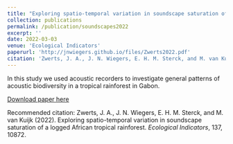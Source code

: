 ```yaml
---
title: "Exploring spatio-temporal variation in soundscape saturation of a logged African tropical rainforest"
collection: publications
permalink: /publication/soundscapes2022
excerpt: ''
date: 2022-03-03
venue: 'Ecological Indicators'
paperurl: 'http://jnwiegers.github.io/files/Zwerts2022.pdf'
citation: 'Zwerts, J. A., J. N. Wiegers, E. H. M. Sterck, and M. van Kuijk (2022). Exploring spatio-temporal variation in soundscape saturation of a logged African tropical rainforest. <i>Ecological Indicators</i>, 137, 10872.'
---
```

In this study we used acoustic recorders to investigate general patterns of acoustic biodiversity in a tropical rainforest in Gabon.

[Download paper here](http://jnwiegers.github.io/files/Zwerts2022.pdf)

Recommended citation: Zwerts, J. A., J. N. Wiegers, E. H. M. Sterck, and M. van Kuijk (2022). Exploring spatio-temporal variation in soundscape saturation of a logged African tropical rainforest. <i>Ecological Indicators</i>, 137, 10872.